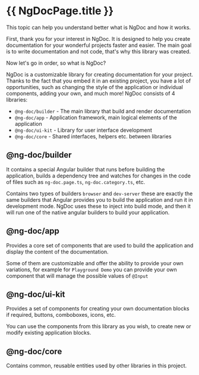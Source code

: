 # {{ NgDocPage.title }}

This topic can help you understand better what is NgDoc and how it works.

First, thank you for your interest in NgDoc. It is designed to help you create
documentation for your wonderful projects faster and easier.
The main goal is to write documentation and not code, that's why this library was created.

Now let's go in order, so what is NgDoc?

NgDoc is a customizable library for creating documentation for your project.
Thanks to the fact that you embed it in an existing project, you have a lot of opportunities,
such as changing the style of the application or individual components, adding your own,
and much more! NgDoc consists of 4 libraries:

- `@ng-doc/builder` - The main library that build and render documentation
- `@ng-doc/app` - Application framework, main logical elements of the application
- `@ng-doc/ui-kit` - Library for user interface development
- `@ng-doc/core` - Shared interfaces, helpers etc. between libraries

## @ng-doc/builder

It contains a special Angular builder that runs before building the application,
builds a dependency tree and watches for changes in the code of files such as
`ng-doc.page.ts`, `ng-doc.category.ts`, etc.

Contains two types of builders `browser` and `dev-server` these are exactly the same
builders that Angular provides you to build the application
and run it in development mode. NgDoc uses these to inject into build mode, and then
it will run one of the native angular builders to build your application.

## @ng-doc/app

Provides a core set of components that are used to build the application and display the content of
the documentation.

Some of them are customizable and offer the ability to provide your own variations, for example
for `Playground Demo` you can provide your own component that will manage the possible values of
`@Input`

## @ng-doc/ui-kit

Provides a set of components for creating your own documentation blocks if required, buttons,
comboboxes, icons, etc.

You can use the components from this library as you wish, to create new or modify existing
application blocks.

## @ng-doc/core

Contains common, reusable entities used by other libraries in this project.
